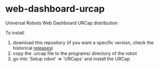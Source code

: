 # web-dashboard-urcap
Universal Robots Web Dashboard URCap distribution

To install 
1. download this repository (if you want a specific version, check the historical [releases](https://github.com/KimNyholm/web-dashboard-urcap/releases))
2. copy the .urcap file to the programs/ directory of the robot
3. go into 'Setup robot' => 'URCaps' and install the URCap
